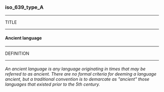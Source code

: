 ### iso_639_type_A



------
TITLE

------

#### Ancient language



------
DEFINITION

------

###### An ancient language is any language originating in times that may be referred to as ancient. There are no formal criteria for deeming a language ancient, but a traditional convention is to demarcate as "ancient" those languages that existed prior to the 5th century.